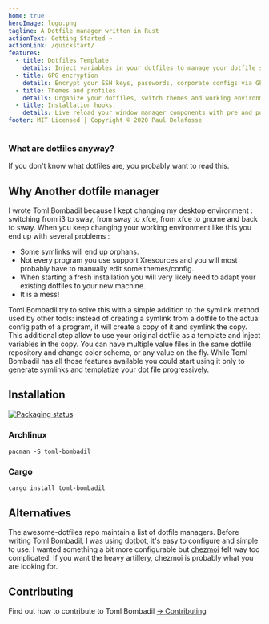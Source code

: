 ```yaml
---
home: true
heroImage: logo.png
tagline: A Dotfile manager written in Rust
actionText: Getting Started →
actionLink: /quickstart/
features:
  - title: Dotfiles Template️
    details: Inject variables in your dotfiles to manage your dotfile state in one place.
  - title: GPG encryption
    details: Encrypt your SSH keys, passwords, corporate configs via GPG and safely commit them to your public dotfile repository.
  - title: Themes and profiles
    details: Organize your dotfiles, switch themes and working environment on the fly.
  - title: Installation hooks.
    details: Live reload your window manager components with pre and post installation hooks.
footer: MIT Licensed | Copyright © 2020 Paul Delafosse
---
```


### What are dotfiles anyway?

If you don't know what dotfiles are, you probably want to read this.


## Why Another dotfile manager

I wrote Toml Bombadil because I kept changing my desktop environment : switching from i3 to sway, 
from sway to xfce, from xfce to gnome and back to sway. When you keep changing your working 
environment like this you end up with several problems :

- Some symlinks will end up orphans.
- Not every program you use support Xresources and you will most probably have to manually edit some themes/config.
- When starting a fresh installation you will very likely need to adapt your existing dotfiles to your new machine.
- It is a mess!

Toml Bombadil try to solve this with a simple addition to the symlink method used by other tools: 
instead of creating a symlink from a dotfile to the actual config path of a program, it will create 
a copy of it and symlink the copy. This additional step allow to use your original dotfile as a 
template and inject variables in the copy. You can have multiple value files in the same dotfile 
repository and change color scheme, or any value on the fly.
While Toml Bombadil has all those features available you could start using it only to generate 
symlinks and templatize your dot file progressively.

## Installation

[![Packaging status](https://repology.org/badge/vertical-allrepos/toml-bombadil.svg)](https://repology.org/project/toml-bombadil/versions)

### Archlinux

```shell
pacman -S toml-bombadil
```

### Cargo

```shell
cargo install toml-bombadil
```


## Alternatives

The awesome-dotfiles repo maintain a list of dotfile managers.
Before writing Toml Bombadil, I was using [dotbot](https://github.com/anishathalye/dotbot), it's easy to configure and simple to use.
I wanted something a bit more configurable but [chezmoi](https://www.chezmoi.io/) felt way too complicated.
If you want the heavy artillery, chezmoi is probably what you are looking for.



## Contributing

Find out how to contribute to Toml Bombadil [-> Contributing](../contributing.md)

